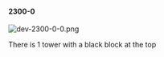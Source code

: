 #### 2300-0
![dev-2300-0-0.png](https://github.com/lil-lab/nlvr/raw/master/nlvr/dev/images/1/dev-2300-0-0.png "dev-2300-0-0.png")

There is 1 tower with a black block at the top